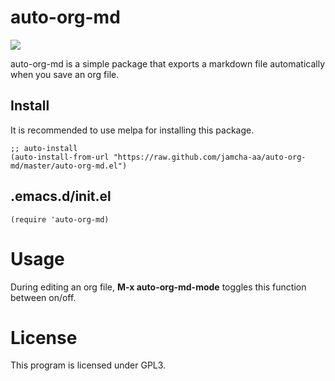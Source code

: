 # auto-org-md

![](http://melpa.org/packages/auto-org-md-badge.svg)

auto-org-md is a simple package that exports a markdown file
automatically when you save an org file.

## Install

It is recommended to use melpa for installing this package.

```emacs-lisp
;; auto-install
(auto-install-from-url "https://raw.github.com/jamcha-aa/auto-org-md/master/auto-org-md.el")
```

## .emacs.d/init.el

```emacs-lisp
(require 'auto-org-md)
```

# Usage

 During editing an org file, **M-x auto-org-md-mode** toggles this function between on/off.
 
# License
 This program is licensed under GPL3.
